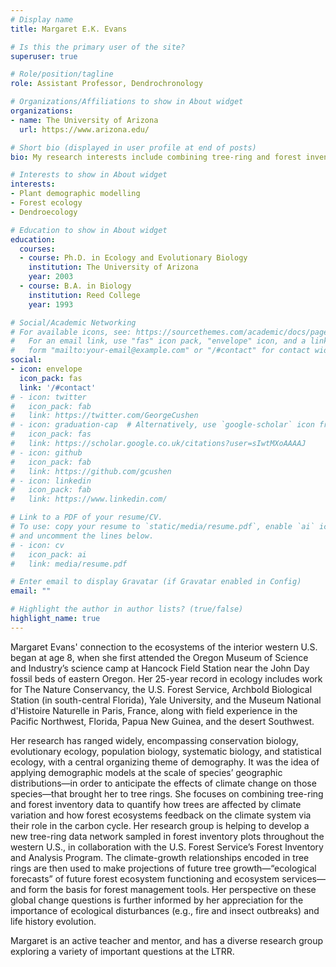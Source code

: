 ```yaml
---
# Display name
title: Margaret E.K. Evans

# Is this the primary user of the site?
superuser: true

# Role/position/tagline
role: Assistant Professor, Dendrochronology

# Organizations/Affiliations to show in About widget
organizations:
- name: The University of Arizona
  url: https://www.arizona.edu/

# Short bio (displayed in user profile at end of posts)
bio: My research interests include combining tree-ring and forest inventory data to quantify how climate variation affects trees, and  how forest ecosystems feedback on the climate system via their role in the carbon cycle.

# Interests to show in About widget
interests:
- Plant demographic modelling
- Forest ecology
- Dendroecology

# Education to show in About widget
education:
  courses:
  - course: Ph.D. in Ecology and Evolutionary Biology
    institution: The University of Arizona
    year: 2003
  - course: B.A. in Biology
    institution: Reed College
    year: 1993

# Social/Academic Networking
# For available icons, see: https://sourcethemes.com/academic/docs/page-builder/#icons
#   For an email link, use "fas" icon pack, "envelope" icon, and a link in the
#   form "mailto:your-email@example.com" or "/#contact" for contact widget.
social:
- icon: envelope
  icon_pack: fas
  link: '/#contact'
# - icon: twitter
#   icon_pack: fab
#   link: https://twitter.com/GeorgeCushen
# - icon: graduation-cap  # Alternatively, use `google-scholar` icon from `ai` icon pack
#   icon_pack: fas
#   link: https://scholar.google.co.uk/citations?user=sIwtMXoAAAAJ
# - icon: github
#   icon_pack: fab
#   link: https://github.com/gcushen
# - icon: linkedin
#   icon_pack: fab
#   link: https://www.linkedin.com/

# Link to a PDF of your resume/CV.
# To use: copy your resume to `static/media/resume.pdf`, enable `ai` icons in `params.toml`, 
# and uncomment the lines below.
# - icon: cv
#   icon_pack: ai
#   link: media/resume.pdf

# Enter email to display Gravatar (if Gravatar enabled in Config)
email: ""

# Highlight the author in author lists? (true/false)
highlight_name: true
---
```


Margaret Evans' connection to the ecosystems of the interior western U.S. began at age 8, when she first attended the Oregon Museum of Science and Industry’s science camp at Hancock Field Station near the John Day fossil beds of eastern Oregon. Her 25-year record in ecology includes work for The Nature Conservancy, the U.S. Forest Service, Archbold Biological Station (in south-central Florida), Yale University, and the Museum National d'Histoire Naturelle in Paris, France, along with field experience in the Pacific Northwest, Florida, Papua New Guinea, and the desert Southwest. 

Her research has ranged widely, encompassing conservation biology, evolutionary ecology, population biology, systematic biology, and statistical ecology, with a central organizing theme of demography. It was the idea of applying demographic models at the scale of species’ geographic distributions—in order to anticipate the effects of climate change on those species—that brought her to tree rings. She focuses on combining tree-ring and forest inventory data to quantify how trees are affected by climate variation and how forest ecosystems feedback on the climate system via their role in the carbon cycle. Her research group is helping to develop a new tree-ring data network sampled in forest inventory plots throughout the western U.S., in collaboration with the U.S. Forest Service’s Forest Inventory and Analysis Program. The climate-growth relationships encoded in tree rings are then used to make projections of future tree growth—“ecological forecasts” of future forest ecosystem functioning and ecosystem services—and form the basis for forest management tools. Her perspective on these global change questions is further informed by her appreciation for the importance of ecological disturbances (e.g., fire and insect outbreaks) and life history evolution.

Margaret is an active teacher and mentor, and has a diverse research group exploring a variety of important questions at the LTRR.